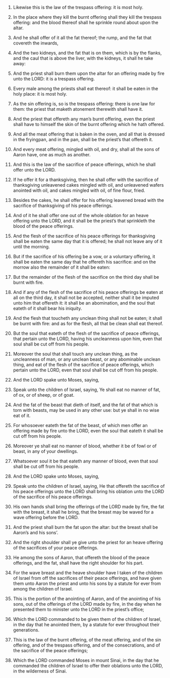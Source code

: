 1. Likewise this is the law of the trespass offering: it is most
holy.

2. In the place where they kill the burnt offering shall they kill
the trespass offering: and the blood thereof shall he sprinkle round
about upon the altar.

3. And he shall offer of it all the fat thereof; the rump, and the
fat that covereth the inwards,

4. And the two kidneys, and the fat
that is on them, which is by the flanks, and the caul that is above
the liver, with the kidneys, it shall he take away:

5. And the priest
shall burn them upon the altar for an offering made by fire unto the
LORD: it is a trespass offering.

6. Every male among the priests shall eat thereof: it shall be eaten
in the holy place: it is most holy.

7. As the sin offering is, so is the trespass offering: there is one
law for them: the priest that maketh atonement therewith shall have
it.

8. And the priest that offereth any man’s burnt offering, even the
priest shall have to himself the skin of the burnt offering which he
hath offered.

9. And all the meat offering that is baken in the oven, and all that
is dressed in the fryingpan, and in the pan, shall be the priest’s
that offereth it.

10. And every meat offering, mingled with oil, and dry, shall all the
sons of Aaron have, one as much as another.

11. And this is the law of the sacrifice of peace offerings, which he
shall offer unto the LORD.

12. If he offer it for a thanksgiving, then he shall offer with the
sacrifice of thanksgiving unleavened cakes mingled with oil, and
unleavened wafers anointed with oil, and cakes mingled with oil, of
fine flour, fried.

13. Besides the cakes, he shall offer for his offering leavened bread
with the sacrifice of thanksgiving of his peace offerings.

14. And of it he shall offer one out of the whole oblation for an
heave offering unto the LORD, and it shall be the priest’s that
sprinkleth the blood of the peace offerings.

15. And the flesh of the sacrifice of his peace offerings for
thanksgiving shall be eaten the same day that it is offered; he shall
not leave any of it until the morning.

16. But if the sacrifice of his offering be a vow, or a voluntary
offering, it shall be eaten the same day that he offereth his
sacrifice: and on the morrow also the remainder of it shall be eaten:

17. But the remainder of the flesh of the sacrifice on the third day
shall be burnt with fire.

18. And if any of the flesh of the sacrifice of his peace offerings
be eaten at all on the third day, it shall not be accepted, neither
shall it be imputed unto him that offereth it: it shall be an
abomination, and the soul that eateth of it shall bear his iniquity.

19. And the flesh that toucheth any unclean thing shall not be eaten;
it shall be burnt with fire: and as for the flesh, all that be clean
shall eat thereof.

20. But the soul that eateth of the flesh of the sacrifice of peace
offerings, that pertain unto the LORD, having his uncleanness upon
him, even that soul shall be cut off from his people.

21. Moreover the soul that shall touch any unclean thing, as the
uncleanness of man, or any unclean beast, or any abominable unclean
thing, and eat of the flesh of the sacrifice of peace offerings, which
pertain unto the LORD, even that soul shall be cut off from his
people.

22. And the LORD spake unto Moses, saying,

23. Speak unto the
children of Israel, saying, Ye shall eat no manner of fat, of ox, or
of sheep, or of goat.

24. And the fat of the beast that dieth of itself, and the fat of
that which is torn with beasts, may be used in any other use: but ye
shall in no wise eat of it.

25. For whosoever eateth the fat of the beast, of which men offer an
offering made by fire unto the LORD, even the soul that eateth it
shall be cut off from his people.

26. Moreover ye shall eat no manner of blood, whether it be of fowl
or of beast, in any of your dwellings.

27. Whatsoever soul it be that eateth any manner of blood, even that
soul shall be cut off from his people.

28. And the LORD spake unto Moses, saying,

29. Speak unto the
children of Israel, saying, He that offereth the sacrifice of his
peace offerings unto the LORD shall bring his oblation unto the LORD
of the sacrifice of his peace offerings.

30. His own hands shall bring the offerings of the LORD made by fire,
the fat with the breast, it shall he bring, that the breast may be
waved for a wave offering before the LORD.

31. And the priest shall burn the fat upon the altar: but the breast
shall be Aaron’s and his sons’.

32. And the right shoulder shall ye give unto the priest for an heave
offering of the sacrifices of your peace offerings.

33. He among the sons of Aaron, that offereth the blood of the peace
offerings, and the fat, shall have the right shoulder for his part.

34. For the wave breast and the heave shoulder have I taken of the
children of Israel from off the sacrifices of their peace offerings,
and have given them unto Aaron the priest and unto his sons by a
statute for ever from among the children of Israel.

35. This is the portion of the anointing of Aaron, and of the
anointing of his sons, out of the offerings of the LORD made by fire,
in the day when he presented them to minister unto the LORD in the
priest’s office;

36. Which the LORD commanded to be given them of the
children of Israel, in the day that he anointed them, by a statute for
ever throughout their generations.

37. This is the law of the burnt offering, of the meat offering, and
of the sin offering, and of the trespass offering, and of the
consecrations, and of the sacrifice of the peace offerings;

38. Which
the LORD commanded Moses in mount Sinai, in the day that he commanded
the children of Israel to offer their oblations unto the LORD, in the
wilderness of Sinai.